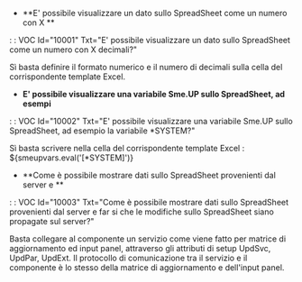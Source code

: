 
- **E' possibile visualizzare un dato sullo SpreadSheet come un numero con X **

 :  : VOC Id="10001" Txt="E' possibile visualizzare un dato sullo SpreadSheet come un numero con X decimali?"

Sì basta definire il formato numerico e il numero di decimali sulla cella del corrispondente template Excel.

- **E' possibile visualizzare una variabile Sme.UP sullo SpreadSheet, ad esempi**

 :  : VOC Id="10002" Txt="E' possibile visualizzare una variabile Sme.UP sullo SpreadSheet, ad esempio la variabile *SYSTEM?"

Sì basta scrivere nella cella del corrispondente template Excel :  ${smeupvars.eval('[*SYSTEM]')}

- **Come è possibile mostrare dati sullo SpreadSheet provenienti dal server e **

 :  : VOC Id="10003" Txt="Come è possibile mostrare dati sullo SpreadSheet provenienti dal server e far si che le modifiche sullo SpreadSheet siano propagate sul server?"

Basta collegare al componente un servizio come viene fatto per matrice di aggiornamento ed input panel, attraverso gli attributi di setup UpdSvc, UpdPar, UpdExt. Il protocollo di comunicazione tra il servizio e il componente è lo stesso della matrice di aggiornamento e dell'input panel.


